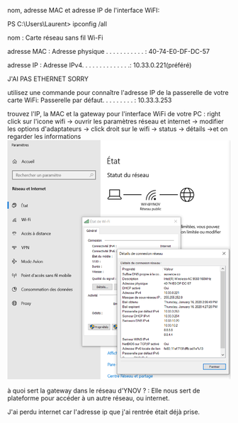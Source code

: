 nom, adresse MAC et adresse IP de l'interface WiFI:

PS C:\Users\Laurent> ipconfig /all

nom : Carte réseau sans fil Wi-Fi

adresse MAC : Adresse physique . . . . . . . . . . . : 40-74-E0-DF-DC-57

adresse IP : Adresse IPv4. . . . . . . . . . . . . .: 10.33.0.221(préféré)

J'AI PAS ETHERNET SORRY

 utilisez une commande pour connaître l'adresse IP de la passerelle de votre carte WiFi: Passerelle par défaut. . . . . . . . . : 10.33.3.253
 
 trouvez l'IP, la MAC et la gateway pour l'interface WiFi de votre PC : right click sur l'icone wifi -> ouvrir les paramètres réseau et internet -> modifier les options d'adaptateurs -> click droit sur le wifi -> status -> détails ->et on regarder les informations ![screen1](Capture.PNG)
 
  à quoi sert la gateway dans le réseau d'YNOV ? : Elle nous sert de plateforme pour accéder à un autre réseau, ou internet.
  
  J'ai perdu internet car l'adresse ip que j'ai rentrée était déjà prise.